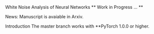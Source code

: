 White Noise Analysis of Neural Networks
** Work in Progress ... **

News: Manuscript is avaiable in Arxiv.

Introduction
The master branch works with **PyTorch 1.0.0 or higher.


